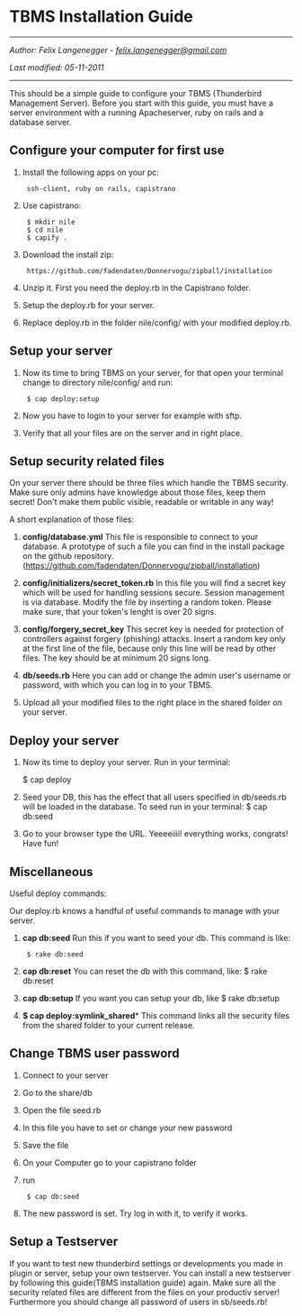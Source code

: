 
TBMS Installation Guide
==================
-----------------------------------

*Author: Felix Langenegger - felix.langenegger@gmail.com*

*Last modified: 05-11-2011*

------------------------------------ 

This should be a simple guide to configure your TBMS (Thunderbird Management Server). Before you start with this guide, you must have a server environment with a running Apacheserver, ruby on rails and a database server.

Configure your computer for first use
-----------------------------------------------------
1. Install the following apps on your pc:
      
        ssh-client, ruby on rails, capistrano

2. Use capistrano:

        $ mkdir nile
        $ cd nile
        $ capify .
3. Download the install zip:

        https://github.com/fadendaten/Donnervogu/zipball/installation

4. Unzip it. First you need the deploy.rb in the Capistrano folder.

6. Setup the deploy.rb for your server.

7. Replace deploy.rb in the folder nile/config/ with your modified deploy.rb.

Setup your server
--------------------------
1. Now its time to bring TBMS on your server, for that open your terminal change to directory nile/config/ and run:

        $ cap deploy:setup
2. Now you have to login to your server for example with sftp.
3. Verify that all your files are on the server and in right place.

Setup security related files
---------------------------------------
On your server there should be three files which handle the TBMS security. Make sure only admins have knowledge about those files, keep them secret! Don't make them public visible, readable or writable in any way! 

A short explanation of those files:

1. **config/database.yml**
This file is responsible to connect to your database. A prototype of such a file you can find in the install package on the github repository. (https://github.com/fadendaten/Donnervogu/zipball/installation)

2. **config/initializers/secret_token.rb**
In this file you will find a secret key which will be used for handling sessions secure. Session management is via database. Modify the file by inserting a random token. Please make sure, that your token's lenght is over 20 signs.

3. **config/forgery_secret_key**
This secret key is needed for protection of controllers against forgery (phishing) attacks. Insert a random key only at the first line of the file, because only this line will be read by other files. The key should be at minimum 20 signs long.

4. **db/seeds.rb**
Here you can add or change the admin user's username or password, with which you can log in to your TBMS.

5. Upload all your modified files to the right place in the shared folder on your server.


Deploy your server
----------------------------
1. Now its time to deploy your server. Run in your terminal:

      $ cap deploy
2. Seed your DB, this has the effect that all users specified in db/seeds.rb will be loaded in the database. To seed run in your terminal:
      $ cap db:seed
3. Go to your browser type the URL. Yeeeeiiii! everything works, congrats! Have fun!

Miscellaneous
---------------------
Useful deploy commands:

Our deploy.rb knows a handful of useful commands to manage with your server.

1. **cap db:seed**
Run this if you want to seed your db. This command is like:

        $ rake db:seed

2. **cap db:reset**
You can reset the db with this command, like:
        $ rake db:reset

3. **cap db:setup**
If you want you can setup your db, like 
        $ rake db:setup

4. **$ cap deploy:symlink_shared***
This command links all the security files from the shared folder to your current release.


Change TBMS user password
-------------------------------------------
1. Connect to your server

2. Go to the share/db

3. Open the file seed.rb

4. In this file you have to set or change your new password

5. Save the file

6. On  your Computer go to your capistrano folder

7. run 

        $ cap db:seed
8. The new password is set. Try log in with it, to verify it works.

Setup a Testserver
----------------------------

If you want to test new thunderbird settings or developments you made in plugin or server, setup your own testserver. You can install a new testserver by following this guide(TBMS installation guide) again. Make sure all the security related files are different from the files on your productiv server! Furthermore you should change all password of users in sb/seeds.rb!

